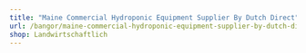 ```yaml
---
title: "Maine Commercial Hydroponic Equipment Supplier By Dutch Direct"
url: /bangor/maine-commercial-hydroponic-equipment-supplier-by-dutch-direct/
shop: Landwirtschaftlich
---
```


